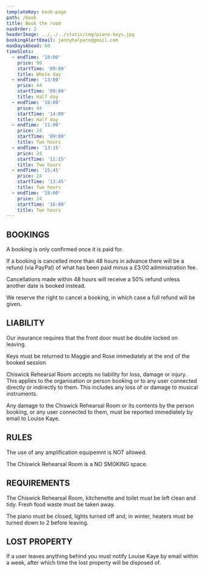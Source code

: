 ```yaml
---
templateKey: book-page
path: /book
title: Book the room
navOrder: 2
headerImage: ../../../static/img/piano-keys.jpg
bookingAlertEmail: jonnyhalpern@gmail.com
maxDaysAhead: 60
timeSlots:
  - endTime: '18:00'
    price: 90
    startTime: '09:00'
    title: Whole day
  - endTime: '13:00'
    price: 44
    startTime: '09:00'
    title: Half day
  - endTime: '18:00'
    price: 44
    startTime: '14:00'
    title: Half day
  - endTime: '11:00'
    price: 24
    startTime: '09:00'
    title: Two hours
  - endTime: '13:15'
    price: 24
    startTime: '11:15'
    title: Two hours
  - endTime: '15:45'
    price: 24
    startTime: '13:45'
    title: Two hours
  - endTime: '18:00'
    price: 24
    startTime: '16:00'
    title: Two hours
---
```

## BOOKINGS

A booking is only confirmed once it is paid for.

If a booking is cancelled more than 48 hours in advance there will be a refund (via PayPal) of what has been paid minus a £3:00 administration fee.

Cancellations made within 48 hours will receive a 50% refund unless another date is booked instead.

We reserve the right to cancel a booking, in which case a full refund will be given.

## LIABILITY

Our insurance requires that the front door must be double locked on leaving.

Keys must be returned to Maggie and Rose immediately at the end of the booked session

Chiswick Rehearsal Room accepts no liability for loss, damage or injury. This applies to the organisation or person booking or to any user connected directly or indirectly to them. This includes any loss of or damage to musical instruments.

Any damage to the Chiswick Rehearsal Room or its contents by the person booking, or any user connected to them, must be reported immediately by email to Louise Kaye.

## RULES

The use of any amplification equipemnt is NOT allowed.

The Chiswick Rehearsal Room is a NO SMOKING space.

## REQUIREMENTS

The Chiswick Rehearsal Room, kitchenette and toilet must be left clean and tidy. Fresh food waste must be taken away.

The piano must be closed, lights turned off and, in winter, heaters must be turned down to 2 before leaving.

## LOST PROPERTY

If a user leaves anything behind you must notify Louise Kaye by email within a week, after which time the lost property will be disposed of.
